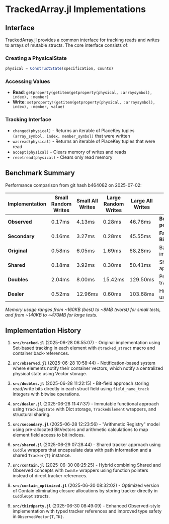 # TrackedArray.jl Implementations

## Interface

TrackedArray.jl provides a common interface for tracking reads and writes to arrays of mutable structs. The core interface consists of:

### Creating a PhysicalState
```julia
physical = ConstructState(specification, counts)
```

### Accessing Values
- **Read**: `getproperty(getitem(getproperty(physical, :arraysymbol), index), :member)`
- **Write**: `setproperty!(getitem(getproperty(physical, :arraysymbol), index), :member, value)`

### Tracking Interface  
- `changed(physical)` - Returns an iterable of PlaceKey tuples `(array_symbol, index, member_symbol)` that were written
- `wasread(physical)` - Returns an iterable of PlaceKey tuples that were read
- `accept(physical)` - Clears memory of writes and reads
- `resetread(physical)` - Clears only read memory

## Benchmark Summary

Performance comparison from git hash b464082 on 2025-07-02:

| Implementation | Small Random Writes | Small All Writes | Large Random Writes | Large All Writes | Notes |
|---|---|---|---|---|---|
| **Observed** | 0.17ms | 4.13ms | 0.28ms | 46.76ms | **Best overall performance** |
| **Secondary** | 0.16ms | 3.27ms | 0.28ms | 45.55ms | **Fastest, uses BitVectors** |
| **Original** | 0.58ms | 6.05ms | 1.69ms | 68.28ms | Baseline implementation |
| **Shared** | 0.18ms | 3.92ms | 0.30ms | 50.41ms | Shared tracker approach |
| **Doubles** | 2.04ms | 8.00ms | 15.42ms | 129.50ms | Per-field bit tracking |
| **Dealer** | 0.52ms | 12.96ms | 0.60ms | 103.68ms | High memory usage |

*Memory usage ranges from ~160KB (best) to ~8MB (worst) for small tests, and from ~140KB to ~470MB for large tests.*

## Implementation History

1. **`src/tracked.jl`** (2025-06-28 06:55:07) - Original implementation using Set-based tracking in each element with `@tracked_struct` macro and container back-references.

2. **`src/observed.jl`** (2025-06-28 10:58:44) - Notification-based system where elements notify their container vectors, which notify a centralized physical state using Vector storage.

3. **`src/doubles.jl`** (2025-06-28 11:22:15) - Bit-field approach storing read/write bits directly in each struct field using `field_name_track` integers with bitwise operations.

4. **`src/dealer.jl`** (2025-06-28 11:47:37) - Immutable functional approach using `TrackingState` with Dict storage, `TrackedElement` wrappers, and structural sharing.

5. **`src/secondary.jl`** (2025-06-28 12:23:56) - "Arithmetic Registry" model using pre-allocated BitVectors and arithmetic calculations to map element field access to bit indices.

6. **`src/shared.jl`** (2025-06-29 07:28:44) - Shared tracker approach using `Cuddle` wrappers that encapsulate data with path information and a shared `Tracker{T}` instance.

7. **`src/contain.jl`** (2025-06-30 08:25:25) - Hybrid combining Shared and Observed concepts with `Cuddle` wrappers using function pointers instead of direct tracker references.

8. **`src/contain_optimized.jl`** (2025-06-30 08:32:02) - Optimized version of Contain eliminating closure allocations by storing tracker directly in `CuddleOpt` structs.

9. **`src/thirdparty.jl`** (2025-06-30 08:49:09) - Enhanced Observed-style implementation with typed tracker references and improved type safety in `ObservedVector{T,TK}`.